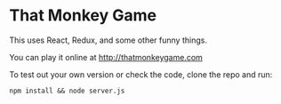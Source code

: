 # That Monkey Game
This uses React, Redux, and some other funny things.

You can play it online at http://thatmonkeygame.com

To test out your own version or check the code, clone the repo and run:
```
npm install && node server.js
```
